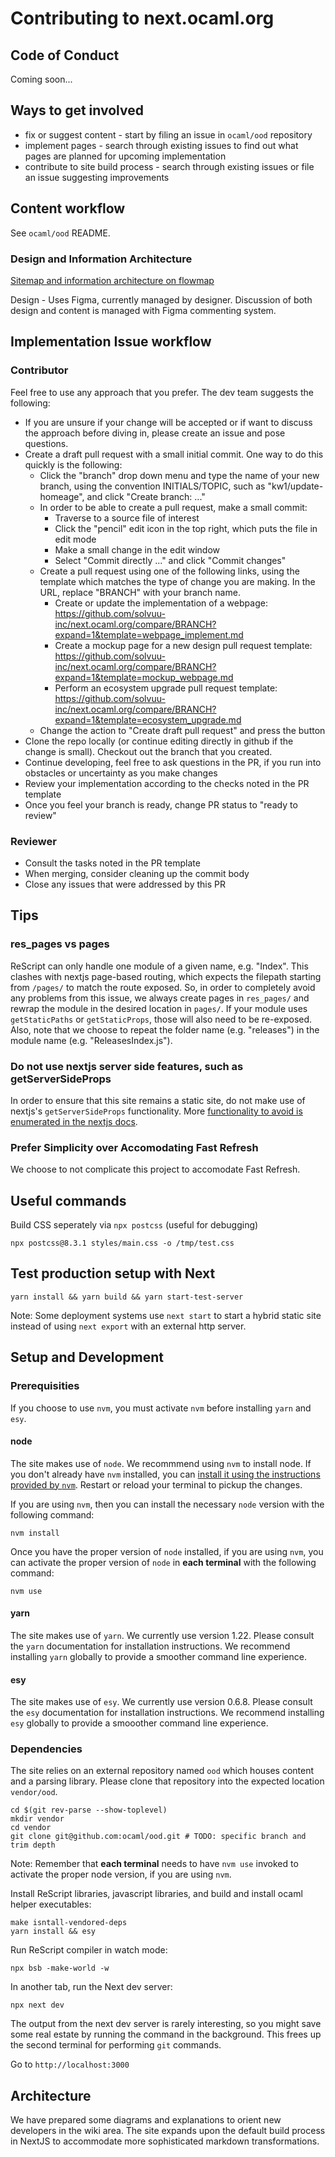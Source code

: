# Contributing to next.ocaml.org

## Code of Conduct

Coming soon...

## Ways to get involved

* fix or suggest content - start by filing an issue in `ocaml/ood` repository
* implement pages - search through existing issues to find out what pages are planned for upcoming implementation
* contribute to site build process - search through existing issues or file an issue suggesting improvements

## Content workflow

See `ocaml/ood` README.

### Design and Information Architecture

[Sitemap and information architecture on flowmap](https://app.flowmapp.com/share/6e5eeb4573f9e110ac779691fee85422/sitemap/)

Design - Uses Figma, currently managed by designer. Discussion of both design and content is managed with Figma commenting system.

## Implementation Issue workflow

### Contributor

Feel free to use any approach that you prefer. The dev team
suggests the following:
* If you are unsure if your change will be accepted or if want to discuss the
approach before diving in, please create an issue and pose questions.
* Create a draft pull request with a small initial commit. One way to do this quickly is the following:
  * Click the "branch" drop down menu and type the name of your new branch, using the convention INITIALS/TOPIC, such as "kw1/update-homeage", and click "Create branch: ..."
  * In order to be able to create a pull request, make a small commit:
      * Traverse to a source file of interest
      * Click the "pencil" edit icon in the top right, which puts the file in edit mode
      * Make a small change in the edit window
      * Select "Commit directly ..." and click "Commit changes"
  * Create a pull request using one of the following links, using the template which matches the type of change you are making. In the URL, replace "BRANCH" with your branch name.
       * Create or update the implementation of a webpage: https://github.com/solvuu-inc/next.ocaml.org/compare/BRANCH?expand=1&template=webpage_implement.md 
       * Create a mockup page for a new design pull request template: https://github.com/solvuu-inc/next.ocaml.org/compare/BRANCH?expand=1&template=mockup_webpage.md
       * Perform an ecosystem upgrade pull request template: https://github.com/solvuu-inc/next.ocaml.org/compare/BRANCH?expand=1&template=ecosystem_upgrade.md
  * Change the action to "Create draft pull request" and press the button
* Clone the repo locally (or continue editing directly in github if the change is small). Checkout
out the branch that you created.
* Continue developing, feel free to ask questions in
the PR, if you run into obstacles or uncertainty as you make changes
* Review your implementation according to the checks noted in the PR template
* Once you feel your branch is ready, change PR status to "ready to review"

### Reviewer

* Consult the tasks noted in the PR template
* When merging, consider cleaning up the commit body
* Close any issues that were addressed by this PR

## Tips

### res_pages vs pages

ReScript can only handle one module of a given name, e.g. "Index". This clashes with nextjs
page-based routing, which expects the filepath starting from `/pages/` to match
the route exposed. So, in order to completely avoid any problems from this issue,
we always create pages in `res_pages/` and rewrap the module in the desired location
in `pages/`. If your module uses `getStaticPaths` or `getStaticProps`, those will also
need to be re-exposed. Also, note that we choose to repeat the folder name (e.g. "releases") 
in the module name (e.g. "ReleasesIndex.js").

### Do not use nextjs server side features, such as getServerSideProps

In order to ensure that this site remains a static site, do not make use of nextjs's
`getServerSideProps` functionality. More [functionality to avoid is enumerated in the nextjs docs](https://nextjs.org/docs/advanced-features/static-html-export#caveats).

### Prefer Simplicity over Accomodating Fast Refresh

We choose to not complicate this project to accomodate Fast Refresh.


## Useful commands

Build CSS seperately via `npx postcss` (useful for debugging)

```
npx postcss@8.3.1 styles/main.css -o /tmp/test.css
```

## Test production setup with Next

```
yarn install && yarn build && yarn start-test-server
```

Note: Some deployment systems use `next start` to start a hybrid static site instead of using `next export` with an external http server.

## Setup and Development

### Prerequisities

If you choose to use `nvm`, you must activate `nvm` before installing `yarn` and `esy`.

#### node

The site makes use of `node`. We recommmend using `nvm` to install node. If you don't already have `nvm` installed, you can [install it using the instructions provided by `nvm`](https://github.com/nvm-sh/nvm#installing-and-updating). Restart or reload your terminal to pickup the changes.

If you are using `nvm`, then you can install the necessary `node` version with the following command:

```
nvm install
```

Once you have the proper version of `node` installed, if you are using `nvm`, you can activate the proper version of `node` in **each terminal** with the following command:

```
nvm use
```

#### yarn 

The site makes use of `yarn`. We currently use version 1.22. Please consult the `yarn` documentation for installation instructions. We recommend installing `yarn` globally to provide a smoother command line experience.

#### esy

The site makes use of `esy`. We currently use version 0.6.8. Please consult the `esy` documentation for installation instructions. We recommend installing `esy` globally to provide a smooother command line experience.

### Dependencies

The site relies on an external repository named `ood` which houses content and a parsing library. Please clone that repository into the expected location `vendor/ood`.

```
cd $(git rev-parse --show-toplevel)
mkdir vendor
cd vendor
git clone git@github.com:ocaml/ood.git # TODO: specific branch and trim depth
```

Note: Remember that **each terminal** needs to have `nvm use` invoked to activate the proper node version, if you are using `nvm`.

Install ReScript libraries, javascript libraries, and build and install ocaml helper executables:

```
make isntall-vendored-deps
yarn install && esy
```

Run ReScript compiler in watch mode:

```
npx bsb -make-world -w
```

In another tab, run the Next dev server:

```
npx next dev
```

The output from the next dev server is rarely interesting, so you might save some
real estate by running the command in the background. This frees up the second terminal for performing `git` commands.

Go to `http://localhost:3000`

## Architecture

We have prepared some diagrams and explanations to orient new developers in the wiki area. The site expands upon the default build process in NextJS to accommodate more sophisticated markdown transformations.
